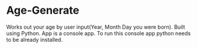 # Age-Generate
Works out your age by user input(Year, Month Day you were born).
Built using Python.
App is a console app.
To run this console app python needs to be already installed.
